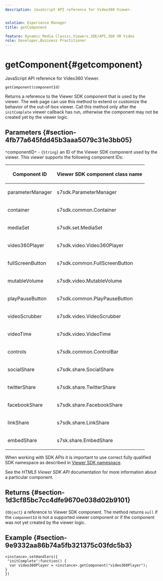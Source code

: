 ```yaml
---
description: JavaScript API reference for Video360 Viewer.


solution: Experience Manager
title: getComponent

feature: Dynamic Media Classic,Viewers,SDK/API,360 VR Video
role: Developer,Business Practitioner
---
```


# getComponent{#getcomponent}

JavaScript API reference for Video360 Viewer.

 `getComponent(componentId)`

Returns a reference to the Viewer SDK component that is used by the viewer. The web page can use this method to extend or customize the behavior of the out-of-box viewer. Call this method only after the `initComplete` viewer callback has run, otherwise the component may not be created yet by the viewer logic.

## Parameters {#section-4fb77a645fdd45b3aaa5079c31e3bb05}

`*`componentID`*` - `{String}` an ID of the Viewer SDK component used by the viewer. This viewer supports the following component IDs:

<table id="table_7B5DD9303EF44ADD847B13FFEAD135D9"> 
 <thead> 
  <tr> 
   <th colname="col1" class="entry"> <p>Component ID </p> </th> 
   <th colname="col2" class="entry"> <p>Viewer SDK component class name </p> </th> 
  </tr> 
 </thead>
 <tbody> 
  <tr> 
   <td colname="col1"> <p> <span class="codeph"> parameterManager </span> </p> </td> 
   <td colname="col2"> <p> <span class="codeph"> s7sdk.ParameterManager </span> </p> </td> 
  </tr> 
  <tr> 
   <td colname="col1"> <p> <span class="codeph"> container </span> </p> </td> 
   <td colname="col2"> <p> <span class="codeph"> s7sdk.common.Container </span> </p> </td> 
  </tr> 
  <tr> 
   <td colname="col1"> <p> <span class="codeph"> mediaSet </span> </p> </td> 
   <td colname="col2"> <p> <span class="codeph"> s7sdk.set.MediaSet </span> </p> </td> 
  </tr> 
  <tr> 
   <td colname="col1"> <p> <span class="codeph"> video360Player </span> </p> </td> 
   <td colname="col2"> <p> <span class="codeph"> s7sdk.video.Video360Player </span> </p> </td> 
  </tr> 
  <tr> 
   <td colname="col1"> <p> <span class="codeph"> fullScreenButton </span> </p> </td> 
   <td colname="col2"> <p> <span class="codeph"> s7sdk.common.FullScreenButton </span> </p> </td> 
  </tr> 
  <tr> 
   <td colname="col1"> <p> <span class="codeph"> mutableVolume </span> </p> </td> 
   <td colname="col2"> <p> <span class="codeph"> s7sdk.video.MutableVolume </span> </p> </td> 
  </tr> 
  <tr> 
   <td colname="col1"> <p> <span class="codeph"> playPauseButton </span> </p> </td> 
   <td colname="col2"> <p> <span class="codeph"> s7sdk.common.PlayPauseButton </span> </p> </td> 
  </tr> 
  <tr> 
   <td colname="col1"> <p> <span class="codeph"> videoScrubber </span> </p> </td> 
   <td colname="col2"> <p> <span class="codeph"> s7sdk.video.VideoScrubber </span> </p> </td> 
  </tr> 
  <tr> 
   <td colname="col1"> <p> <span class="codeph"> videoTime </span> </p> </td> 
   <td colname="col2"> <p> <span class="codeph"> s7sdk.video.VideoTime </span> </p> </td> 
  </tr> 
  <tr> 
   <td colname="col1"> <p> <span class="codeph"> controls </span> </p> </td> 
   <td colname="col2"> <p> <span class="codeph"> s7sdk.common.ControlBar </span> </p> </td> 
  </tr> 
  <tr> 
   <td colname="col1"> <p> <span class="codeph"> socialShare </span> </p> </td> 
   <td colname="col2"> <p> <span class="codeph"> s7sdk.share.SocialShare </span> </p> </td> 
  </tr> 
  <tr> 
   <td colname="col1"> <p> <span class="codeph"> twitterShare </span> </p> </td> 
   <td colname="col2"> <p> <span class="codeph"> s7sdk.share.TwitterShare </span> </p> </td> 
  </tr> 
  <tr> 
   <td colname="col1"> <p> <span class="codeph"> facebookShare </span> </p> </td> 
   <td colname="col2"> <p> <span class="codeph"> s7sdk.share.FacebookShare </span> </p> </td> 
  </tr> 
  <tr> 
   <td colname="col1"> <p> <span class="codeph"> linkShare </span> </p> </td> 
   <td colname="col2"> <p> <span class="codeph"> s7sdk.share.LinkShare </span> </p> </td> 
  </tr> 
  <tr> 
   <td colname="col1"> <p> <span class="codeph"> embedShare </span> </p> </td> 
   <td colname="col2"> <p> <span class="codeph"> s7sk.share.EmbedShare </span> </p> </td> 
  </tr> 
 </tbody> 
</table>

When working with SDK APIs it is important to use correct fully qualified SDK namespace as described in [Viewer SDK namespace](../../../c-html5-aem-asset-viewers/c-html5-aem-video360/c-html5-aem-video360-viewer-sdk-namespace.md#concept-4ee8657c7d67421f8e7880130a246621).

See the *HTML5 Viewer SDK API* documentation for more information about a particular component.

## Returns {#section-1d3cf85bc7cc4dfe9670e038d02b9101}

`{Object}` a reference to Viewer SDK component. The method returns `null` if the `componentId` is not a supported viewer component or if the component was not yet created by the viewer logic.

## Example {#section-9e9332aa86b74a5fb321375c03fdc5b3}

```
<instance>.setHandlers({ 
 "initComplete":function() { 
  var video360Player = <instance>.getComponent("video360Player"); 
} 
})
```

